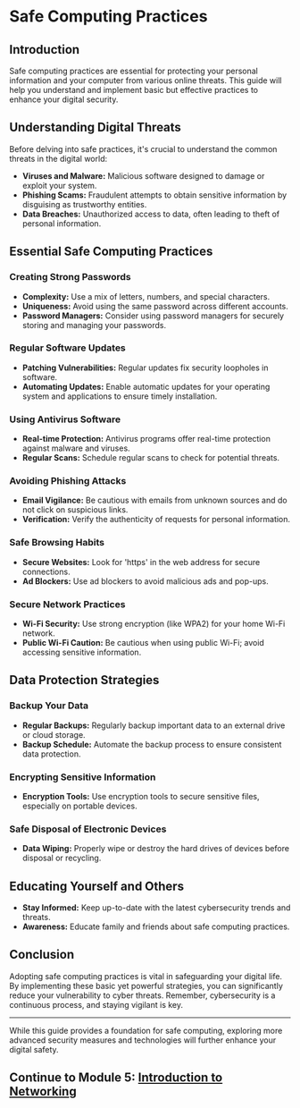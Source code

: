 # Safe Computing Practices

## Introduction
Safe computing practices are essential for protecting your personal information and your computer from various online threats. This guide will help you understand and implement basic but effective practices to enhance your digital security.

## Understanding Digital Threats
Before delving into safe practices, it's crucial to understand the common threats in the digital world:
- **Viruses and Malware:** Malicious software designed to damage or exploit your system.
- **Phishing Scams:** Fraudulent attempts to obtain sensitive information by disguising as trustworthy entities.
- **Data Breaches:** Unauthorized access to data, often leading to theft of personal information.

## Essential Safe Computing Practices
### Creating Strong Passwords
- **Complexity:** Use a mix of letters, numbers, and special characters.
- **Uniqueness:** Avoid using the same password across different accounts.
- **Password Managers:** Consider using password managers for securely storing and managing your passwords.

### Regular Software Updates
- **Patching Vulnerabilities:** Regular updates fix security loopholes in software.
- **Automating Updates:** Enable automatic updates for your operating system and applications to ensure timely installation.

### Using Antivirus Software
- **Real-time Protection:** Antivirus programs offer real-time protection against malware and viruses.
- **Regular Scans:** Schedule regular scans to check for potential threats.

### Avoiding Phishing Attacks
- **Email Vigilance:** Be cautious with emails from unknown sources and do not click on suspicious links.
- **Verification:** Verify the authenticity of requests for personal information.

### Safe Browsing Habits
- **Secure Websites:** Look for 'https' in the web address for secure connections.
- **Ad Blockers:** Use ad blockers to avoid malicious ads and pop-ups.

### Secure Network Practices
- **Wi-Fi Security:** Use strong encryption (like WPA2) for your home Wi-Fi network.
- **Public Wi-Fi Caution:** Be cautious when using public Wi-Fi; avoid accessing sensitive information.

## Data Protection Strategies
### Backup Your Data
- **Regular Backups:** Regularly backup important data to an external drive or cloud storage.
- **Backup Schedule:** Automate the backup process to ensure consistent data protection.

### Encrypting Sensitive Information
- **Encryption Tools:** Use encryption tools to secure sensitive files, especially on portable devices.

### Safe Disposal of Electronic Devices
- **Data Wiping:** Properly wipe or destroy the hard drives of devices before disposal or recycling.

## Educating Yourself and Others
- **Stay Informed:** Keep up-to-date with the latest cybersecurity trends and threats.
- **Awareness:** Educate family and friends about safe computing practices.

## Conclusion
Adopting safe computing practices is vital in safeguarding your digital life. By implementing these basic yet powerful strategies, you can significantly reduce your vulnerability to cyber threats. Remember, cybersecurity is a continuous process, and staying vigilant is key.

---

While this guide provides a foundation for safe computing, exploring more advanced security measures and technologies will further enhance your digital safety.

## Continue to Module 5: [Introduction to Networking](/learning-paths/absolute-beginner/intro-to-networking.md)
